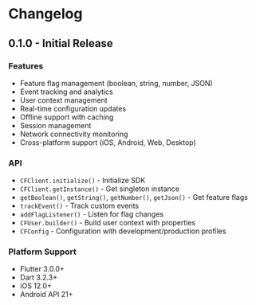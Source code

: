 # Changelog

## 0.1.0 - Initial Release

### Features
- Feature flag management (boolean, string, number, JSON)
- Event tracking and analytics
- User context management
- Real-time configuration updates
- Offline support with caching
- Session management
- Network connectivity monitoring
- Cross-platform support (iOS, Android, Web, Desktop)

### API
- `CFClient.initialize()` - Initialize SDK
- `CFClient.getInstance()` - Get singleton instance
- `getBoolean()`, `getString()`, `getNumber()`, `getJson()` - Get feature flags
- `trackEvent()` - Track custom events
- `addFlagListener()` - Listen for flag changes
- `CFUser.builder()` - Build user context with properties
- `CFConfig` - Configuration with development/production profiles

### Platform Support
- Flutter 3.0.0+
- Dart 3.2.3+
- iOS 12.0+
- Android API 21+ 
